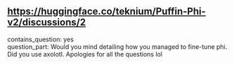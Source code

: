 ## https://huggingface.co/teknium/Puffin-Phi-v2/discussions/2

contains_question: yes  
question_part: Would you mind detailing how you managed to fine-tune phi. Did you use axolotl. Apologies for all the questions lol